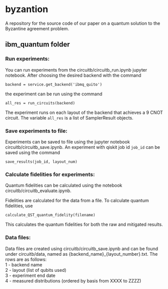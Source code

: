 # byzantion  
A repository for the source code of our paper on a quantum solution to the Byzantine agreement problem.  
  
## ibm_quantum folder   
  
### Run experiments:  
You can run experiments from the circuitb/circuitb_run.ipynb jupyter notebook.
After choosing the desired backend with the command 

```
backend = service.get_backend('ibmq_quito')
```

the experiment can be run using the command

```
all_res = run_circuits(backend)
```

The experiment runs on each layout of the backend that achieves a 9 CNOT circuit.
The variable ```all_res``` is a list of SamplerResult objects.

### Save experiments to file:

Experiments can be saved to file using the jupyter notebook circuitb/circuitb_save.ipynb.
An experiment with qiskit job id ```job_id``` can be saved using the command

```
save_results(job_id, layout_num)
```
  
### Calculate fidelities for experiments:
Quantum fidelities can be calculated using the notebook circuitb/circuitb_evaluate.ipynb.

Fidelities are calculated for the data from a file.
To calculate quantum fidelities, use

```
calculate_QST_quantum_fidelity(filename)
```

This calculates the quantum fidelities for both the raw and mitigated results.

### Data files:  

Data files are created using circuitb/circuitb_save.ipynb and can be found under circuitb/data, named as {backend_name}_{layout_number}.txt. 
The rows are as follows:  
1 - backend name  
2 - layout (list of qubits used)  
3 - experiment end date  
4 - measured distributions (ordered by basis from XXXX to ZZZZ)  
